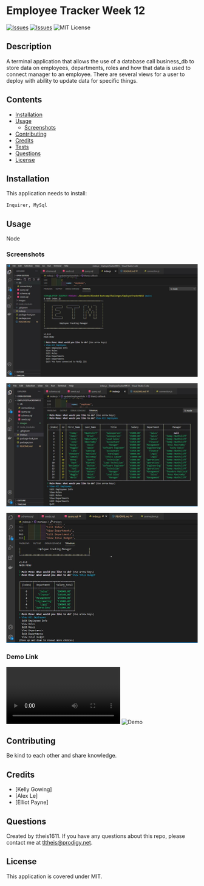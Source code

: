 # Employee Tracker Week 12
[![Issues](https://img.shields.io/github/issues/ttheis1611/EmployeeTrackerWK12)](https://github.com/ttheis1611/EmployeeTrackerWK12/issues) [![Issues](https://img.shields.io/github/contributors/ttheis1611/EmployeeTrackerWK12)](https://github.com/ttheis1611/EmployeeTrackerWK12/graphs/contributors) ![MIT License](https://img.shields.io/badge/license-MIT-blue)


## Description
A terminal application that allows the use of a database call business_db to store data on employees, departments, roles and how that data is used to connect manager to an employee. There are several views for a user to deploy with ability to update data for specific things.

## Contents
* [Installation](#installation)
* [Usage](#usage)
   * [Screenshots](#screenshots)
* [Contributing](#contributing)
* [Credits](#credits)
* [Tests](#tests)
* [Questions](#questions)
* [License](#license)


## Installation
This application needs to install: 
```
Inquirer, MySql
```
  
## Usage
Node
  
### Screenshots

![Main Menu](./images/ETMMainMenu.png)
 
![Employee view](./images/ETMEmployeeView.png)
 
![Total Budget](./images/ETMTotalBudget.png)

### Demo Link
![DemoLink](./images/DEMO_ETM.webm)
![Demo](https://drive.google.com/file/d/1E2GUGVQkGK_-g8RrCHHY4XNTPHmRER5l/view)




## Contributing
Be kind to each other and share knowledge.
  
## Credits
* [Kelly Gowing]
* [Alex Le]
* [Elliot Payne]

  
## Questions
Created by ttheis1611. 
      If you have any questions about this repo, please contact me at tltheis@prodigy.net.
  
## License
This application is covered under MIT.
